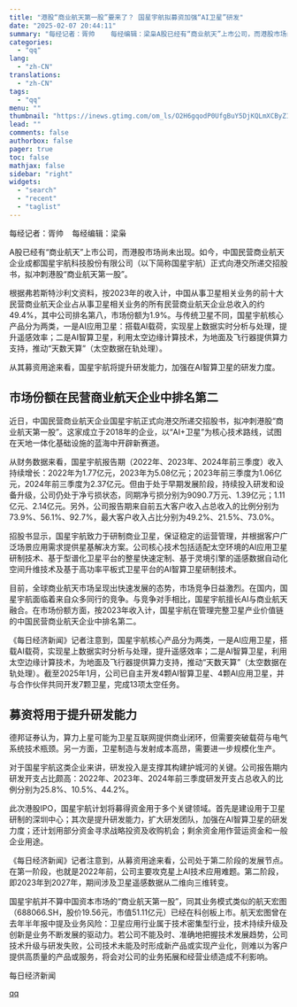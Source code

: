 ```yaml
---
title: "港股“商业航天第一股”要来了？ 国星宇航拟募资加强“AI卫星”研发"
date: "2025-02-07 20:44:11"
summary: "每经记者：胥帅    每经编辑：梁枭A股已经有“商业航天”上市公司，而港股市场尚未出现。如今，中国民..."
categories:
  - "qq"
lang:
  - "zh-CN"
translations:
  - "zh-CN"
tags:
  - "qq"
menu: ""
thumbnail: "https://inews.gtimg.com/om_ls/O2H6gqodP0UfgBuY5DjKQLmXCByZ1HrMsYD-Rr-U-KDOAAA_640360/0"
lead: ""
comments: false
authorbox: false
pager: true
toc: false
mathjax: false
sidebar: "right"
widgets:
  - "search"
  - "recent"
  - "taglist"
---
```


每经记者：胥帅    每经编辑：梁枭

A股已经有“商业航天”上市公司，而港股市场尚未出现。如今，中国民营商业航天企业成都国星宇航科技股份有限公司（以下简称国星宇航）正式向港交所递交招股书，拟冲刺港股“商业航天第一股”。

根据弗若斯特沙利文资料，按2023年的收入计，中国从事卫星相关业务的前十大民营商业航天企业占从事卫星相关业务的所有民营商业航天企业总收入的约49.4%，其中公司排名第八，市场份额为1.9%。与传统卫星不同，国星宇航核心产品分为两类，一是AI应用卫星：搭载AI载荷，实现星上数据实时分析与处理，提升遥感效率；二是AI智算卫星，利用太空边缘计算技术，为地面及飞行器提供算力支持，推动“天数天算”（太空数据在轨处理）。

从其募资用途来看，国星宇航将提升研发能力，加强在AI智算卫星的研发力度。

市场份额在民营商业航天企业中排名第二
------------------

近日，中国民营商业航天企业国星宇航正式向港交所递交招股书，拟冲刺港股“商业航天第一股”。这家成立于2018年的企业，以“AI+卫星”为核心技术路线，试图在天地一体化基础设施的蓝海中开辟新赛道。

从财务数据来看，国星宇航报告期（2022年、2023年、2024年前三季度）收入持续增长：2022年为1.77亿元，2023年为5.08亿元；2023年前三季度为1.06亿元，2024年前三季度为2.37亿元。但由于处于早期发展阶段，持续投入研发和设备升级，公司仍处于净亏损状态，同期净亏损分别为9090.7万元、1.39亿元；1.11亿元、2.14亿元。另外，公司报告期来自前五大客户收入占总收入的比例分别为73.9%、56.1%、92.7%，最大客户收入占比分别为49.2%、21.5%、73.0%。

招股书显示，国星宇航致力于研制商业卫星，保证稳定的运营管理，并根据客户广泛场景应用需求提供星基解决方案。公司核心技术包括适配太空环境的AI应用卫星研制技术、基于型谱化卫星平台的整星快速定制、基于灵境引擎的遥感数据自动化空间升维技术及基于高功率平板式卫星平台的AI智算卫星研制技术。

目前，全球商业航天市场呈现出快速发展的态势，市场竞争日益激烈。在国内，国星宇航面临着来自众多同行的竞争。与竞争对手相比，国星宇航擅长AI与商业航天融合。在市场份额方面，按2023年收入计，国星宇航在管理完整卫星产业价值链的中国民营商业航天企业中排名第二。

《每日经济新闻》记者注意到，国星宇航核心产品分为两类，一是AI应用卫星，搭载AI载荷，实现星上数据实时分析与处理，提升遥感效率；二是AI智算卫星，利用太空边缘计算技术，为地面及飞行器提供算力支持，推动“天数天算”（太空数据在轨处理）。截至2025年1月，公司已自主开发4颗AI智算卫星、4颗AI应用卫星，并与合作伙伴共同开发7颗卫星，完成13项太空任务。

募资将用于提升研发能力
-----------

德邦证券认为，算力上星可能为卫星互联网提供商业闭环，但需要突破载荷与电气系统技术瓶颈。另一方面，卫星制造与发射成本高昂，需要进一步规模化生产。

对于国星宇航这类企业来讲，研发投入是支撑其构建护城河的关键。公司报告期内研发开支占比颇高：2022年、2023年、2024年前三季度研发开支占总收入的比例分别为25.8%、10.5%、44.2%。

此次港股IPO，国星宇航计划将募得资金用于多个关键领域。首先是建设用于卫星研制的深圳中心；其次是提升研发能力，扩大研发团队，加强在AI智算卫星的研发力度；还计划用部分资金寻求战略投资及收购机会；剩余资金用作营运资金和一般企业用途。

《每日经济新闻》记者注意到，从募资用途来看，公司处于第二阶段的发展节点。在第一阶段，也就是2022年前，公司主要攻克星上AI技术应用难题。第二阶段，即2023年到2027年，期间涉及卫星遥感数据从二维向三维转变。

国星宇航并不算中国资本市场的“商业航天第一股”，同其业务模式类似的航天宏图（688066.SH，股价19.56元，市值51.11亿元）已经在科创板上市。航天宏图曾在去年半年报中提及业务风险：卫星应用行业属于技术密集型行业，技术持续升级及创新是业务不断发展的驱动力。若公司不能及时、准确地把握技术发展趋势，公司技术升级与研发失败，公司技术未能及时形成新产品或实现产业化，则难以为客户提供高质量的产品或服务，将会对公司的业务拓展和经营业绩造成不利影响。

  

每日经济新闻

[qq](https://new.qq.com/rain/a/20250207A08M4I00)
